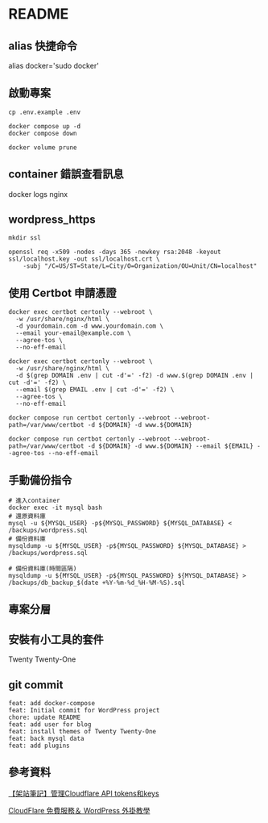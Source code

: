 # README

## alias 快捷命令
alias docker='sudo docker'

## 啟動專案
~~~
cp .env.example .env

docker compose up -d
docker compose down

docker volume prune
~~~

## container 錯誤查看訊息
docker logs nginx

## wordpress_https
~~~
mkdir ssl

openssl req -x509 -nodes -days 365 -newkey rsa:2048 -keyout ssl/localhost.key -out ssl/localhost.crt \
    -subj "/C=US/ST=State/L=City/O=Organization/OU=Unit/CN=localhost"
~~~

## 使用 Certbot 申請憑證
~~~
docker exec certbot certonly --webroot \
  -w /usr/share/nginx/html \
  -d yourdomain.com -d www.yourdomain.com \
  --email your-email@example.com \
  --agree-tos \
  --no-eff-email

docker exec certbot certonly --webroot \
  -w /usr/share/nginx/html \
  -d $(grep DOMAIN .env | cut -d'=' -f2) -d www.$(grep DOMAIN .env | cut -d'=' -f2) \
  --email $(grep EMAIL .env | cut -d'=' -f2) \
  --agree-tos \
  --no-eff-email

docker compose run certbot certonly --webroot --webroot-path=/var/www/certbot -d ${DOMAIN} -d www.${DOMAIN}

docker compose run certbot certonly --webroot --webroot-path=/var/www/certbot -d ${DOMAIN} -d www.${DOMAIN} --email ${EMAIL} --agree-tos --no-eff-email
~~~

## 手動備份指令
~~~
# 進入container
docker exec -it mysql bash
# 還原資料庫
mysql -u ${MYSQL_USER} -p${MYSQL_PASSWORD} ${MYSQL_DATABASE} < /backups/wordpress.sql
# 備份資料庫
mysqldump -u ${MYSQL_USER} -p${MYSQL_PASSWORD} ${MYSQL_DATABASE} > /backups/wordpress.sql

# 備份資料庫(時間區隔)
mysqldump -u ${MYSQL_USER} -p${MYSQL_PASSWORD} ${MYSQL_DATABASE} > /backups/db_backup_$(date +%Y-%m-%d_%H-%M-%S).sql
~~~

## 專案分層


## 安裝有小工具的套件
Twenty Twenty-One

## git commit
~~~
feat: add docker-compose
feat: Initial commit for WordPress project
chore: update README
feat: add user for blog
feat: install themes of Twenty Twenty-One
feat: back mysql data
feat: add plugins
~~~

## 參考資料
[【架站筆記】管理Cloudflare API tokens和keys](https://abigalefocus.medium.com/%E6%9E%B6%E7%AB%99%E7%AD%86%E8%A8%98-%E7%AE%A1%E7%90%86cloudflare-api-tokens%E5%92%8Ckeys-1bd6ad24883e)

[CloudFlare 免費服務＆ WordPress 外掛教學](https://host.com.tw/cloudflare)
